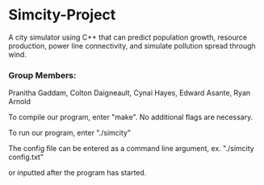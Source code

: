 # Simcity-Project
A city simulator using C++ that can predict population growth, resource production, power line connectivity, and simulate pollution spread through wind.

<h3>Group Members:</h3>
Pranitha Gaddam, Colton Daigneault, Cynai Hayes, Edward Asante, Ryan Arnold

To compile our program, enter "make". No additional flags are necessary.

To run our program, enter "./simcity"

The config file can be entered as a command line argument, ex. "./simcity config.txt"

or inputted after the program has started.

